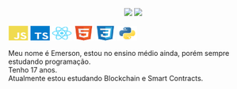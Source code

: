 <div align="center">
  <a href="https://github.com/EmersonDoAmaral"></a>
  <img height="150em" src="https://github-readme-stats.vercel.app/api?username=emersondoamaral&show_icons=true&theme=midnight-purple&include_all_commits=true&count_private=true"/>
  <img height="150em" src="https://github-readme-stats.vercel.app/api/top-langs/?username=emersondoamaral&layout=compact&langs_count=7&theme=midnight-purple"/>
</div>
<div style="display: inline_block"><br>
  <img align="center" alt="javascript" height="30" width="40" src="https://raw.githubusercontent.com/devicons/devicon/master/icons/javascript/javascript-plain.svg" />
  <img align="center" alt="typescript" height="30" width="40" src="https://raw.githubusercontent.com/devicons/devicon/master/icons/typescript/typescript-plain.svg" />
  <img align="center" alt="react" height="30" width="40" src="https://raw.githubusercontent.com/devicons/devicon/master/icons/react/react-original.svg" />
  <img align="center" alt="html5" height="30" width="40" src="https://raw.githubusercontent.com/devicons/devicon/master/icons/html5/html5-original.svg" />
  <img align="center" alt="css3" height="30" width="40" src="https://raw.githubusercontent.com/devicons/devicon/master/icons/css3/css3-original.svg" />
  <img align="center" alt="python" height="30" width="40" src="https://raw.githubusercontent.com/devicons/devicon/master/icons/python/python-original.svg" />
</div>
  
<br/>
Meu nome é Emerson, estou no ensino médio ainda, porém sempre estudando programação. <br/>
Tenho 17 anos. <br/>
Atualmente estou estudando Blockchain e Smart Contracts.
